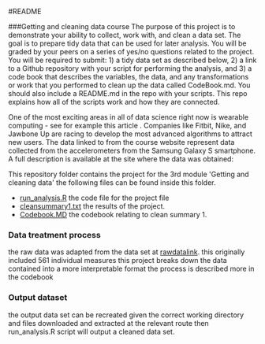 #README

###Getting and cleaning data course
The purpose of this project is to demonstrate your ability to collect, work with, and clean a data set. The goal is to prepare tidy data that can be used for later analysis. You will be graded by your peers on a series of yes/no questions related to the project. You will be required to submit: 1) a tidy data set as described below, 2) a link to a Github repository with your script for performing the analysis, and 3) a code book that describes the variables, the data, and any transformations or work that you performed to clean up the data called CodeBook.md. You should also include a README.md in the repo with your scripts. This repo explains how all of the scripts work and how they are connected.  

One of the most exciting areas in all of data science right now is wearable computing - see for example this article . Companies like Fitbit, Nike, and Jawbone Up are racing to develop the most advanced algorithms to attract new users. The data linked to from the course website represent data collected from the accelerometers from the Samsung Galaxy S smartphone. A full description is available at the site where the data was obtained: 

This repository folder contains the project for the 3rd module 'Getting and cleaning data'
the following files can be found inside this folder.

* [run_analysis.R] the code file for the project file
* [cleansummary1.txt] the results of the project.
* [Codebook.MD] the codebook relating to clean summary 1.

### Data treatment process 
the raw data was adapted from the data set at [rawdatalink]. this originally included 561 individual measures
this project breaks down the data contained into a more interpretable format the process is described more in the codebook

### Output dataset
the output data set can be recreated given the correct working directory and files downloaded and extracted at the
relevant route then run_analysis.R script will output a cleaned data set.

[run_analysis.R]:link
[cleansummary1.txt]:link
[Codebook.MD]:link
[rawdatalink]:https://d396qusza40orc.cloudfront.net/getdata%2Fprojectfiles%2FUCI%20HAR%20Dataset.zip/